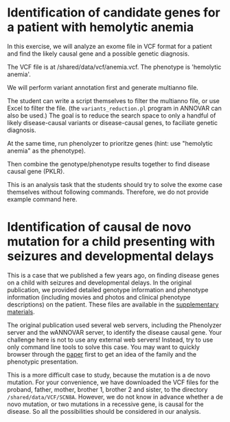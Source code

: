 # Identification of candidate genes for a patient with hemolytic anemia

In this exercise, we will analyze an exome file in VCF format for a patient and find the likely causal gene and a possible genetic diagnosis.

The VCF file is at /shared/data/vcf/anemia.vcf. The phenotype is 'hemolytic anemia'.

We will perform variant annotation first and generate multianno file.

The student can write a script themselves to filter the multianno file, or use Excel to filter the file. (the `variants_reduction.pl` program in ANNOVAR can also be used.) The goal is to reduce the search space to only a handful of likely disease-causal variants or disease-causal genes, to faciliate genetic diagnosis.

At the same time, run phenolyzer to prioritze genes (hint: use "hemolytic anemia" as the phenotype).

Then combine the genotype/phenotype results together to find disease causal gene (PKLR).

This is an analysis task that the students should try to solve the exome case themselves without following commands. Therefore, we do not provide example command here.

# Identification of causal de novo mutation for a child presenting with seizures and developmental delays

This is a case that we published a few years ago, on finding disease genes on a child with seizures and developmental delays. In the original publication, we provided detailed genotype information and phenotype information (including movies and photos and clinical phenotype descriptions) on the patient. These files are available in the [supplementary materials](http://molecularcasestudies.cshlp.org/content/early/2016/07/19/mcs.a001073/suppl/DC1).

The original publication used several web servers, including the Phenolyzer server and the wANNOVAR server, to identify the disease causal gene. Your challenge here is not to use any external web servers! Instead, try to use only command line tools to solve this case. You may want to quickly browser through the [paper](http://molecularcasestudies.cshlp.org/content/2/6/a001073.full) first to get an idea of the family and the phenotypic presentation.

This is a more difficult case to study, because the mutation is a de novo mutation. For your convenience, we have downloaded the VCF files for the proband, father, mother, brother 1, brother 2 and sister, to the directory `/shared/data/VCF/SCN8A`. However, we do not know in advance whether a de novo mutation, or two mutations in a recessive gene, is causal for the disease. So all the possibilities should be considered in our analysis.
